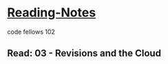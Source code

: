 # [Reading-Notes](https://alsosteve.github.io/reading-notes/revisionsandthecloud)
code fellows 102

## Read: 03 - Revisions and the Cloud

